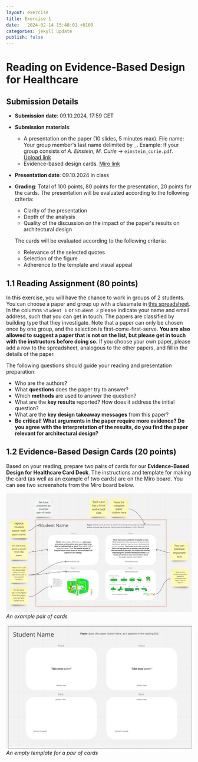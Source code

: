 ```yaml
---
layout: exercise
title: Exercise 1
date:   2024-02-14 15:48:01 +0100
categories: jekyll update
publish: false
---
```


# Reading on Evidence-Based Design for Healthcare

## Submission Details 
- **Submission date**: 09.10.2024, 17:59 CET
- **Submission materials**:
  - A presentation on the paper (10 slides, 5 minutes max). File name: Your group member's last name delimited by `_`. Example: If your group consists of _A. Einstein_, _M. Curie_ → `einstein_curie.pdf`. [Upload link](https://polybox.ethz.ch/index.php/f/3810299266)
  - Evidence-based design cards. [Miro link](https://polybox.ethz.ch/index.php/s/3WihQVlWgbSG1w0)
- **Presentation date**: 09.10.2024 in class
- **Grading**: Total of 100 points, 80 points for the presentation, 20 points for the cards. The presentation will be evaluated according to the following criteria:
  - Clarity of the presentation
  - Depth of the analysis
  - Quality of the discussion on the impact of the paper's results on architectural design

  The cards will be evaluated according to the following criteria:
  - Relevance of the selected quotes
  - Selection of the figure
  - Adherence to the template and visual appeal

## 1.1 Reading Assignment (80 points)

In this exercise, you will have the chance to work in groups of 2 students.
You can choose a paper and group up with a classmate in [this spreadsheet](https://polybox.ethz.ch/index.php/f/3810294214). In the columns `Student 1` or `Student 2` please indicate your name and email address, such that you can get in touch. The papers are classified by building type that they investigate. Note that a paper can only be chosen once by one group, and the selection is first-come-first-serve.
**You are also allowed to suggest a paper that is not on the list, but please get in touch with the instructors before doing so.**
If you choose your own paper, please add a row to the spreadsheet, analogous to the other papers, and fill in the details of the paper.

The following questions should guide your reading and presentation preparation:
  * Who are the authors?
  * What **questions** does the paper try to answer? 
  * Which **methods** are used to answer the question?
  * What are the **key results** reported? How does it address the initial question?
  * What are the **key design takeaway messages** from this paper? 
  * **Be critical! What arguments in the paper require more evidence?  Do you agree with the interpretation of the results, do you find the paper relevant for architectural design?**

## 1.2 Evidence-Based Design Cards (20 points)
Based on your reading, prepare two pairs of cards for our **Evidence-Based Design for Healthcare Card Deck**. 
The instructions and template for making the card (as well as an example of two cards) are on the Miro board.
You can see two screenshots from the Miro board below. 

![An example pair of cards](../assets/images/ExampleCard.jpg)
*An example pair of cards*

![An empty template for a pair of cards](../assets/images/TemplateCard.jpg)
*An empty template for a pair of cards*
